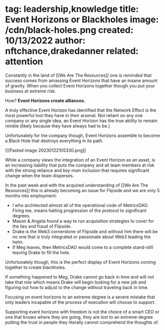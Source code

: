 tag: leadership,knowledge
title: Event Horizons or Blackholes
image: /cdn/black-holes.png
created: 10/13/2022
author: nftchance,drakedanner
related: attention
===

Constantly in the land of [[We Are The Resources]] one is reminded that success comes from amassing Event Horizons that have an insane amount of gravity. When you collect Event Horizons together though you put your business at extreme risk.

How? **Event Horizons create alliances.**

A truly effective Event Horizon has identified that the Network Effect is the most powerful tool they have in their arsenal. Not reliant on any one company or any single idea, an Event Horizon has the true ability to remain nimble (likely because they have always had to be.)

Unfortunately for the company though, Event Horizons assemble to become a Black Hole that destroys everything in its path.

![[Pasted image 20230122105330.png]]

While a company views the integration of an Event Horizon as an asset, is an increasing liability that puts the company and all team members at risk with the strong reliance and _key-man_ inclusion that requires significant change when the team disperses.

In the past week and with the acquired understanding of [[We Are The Resources]] this is already becoming an issue for Flipside and we are only 5 months into employment:

- I who architected almost all of the operational code of MetricsDAO. Firing me, means halting progression of the protocol to significant degrees.
- Mason & Angela found a way to run acquisition strategies to cover for the lies and fraud of Flipside.
- Drake is the Web3 cornerstone of Flipside and without him there will be no one that is truly integrated or passionate about Web3 leading the helm.
- If Meg leaves, then MetricsDAO would come to a complete stand-still leaving Drake to fill the hole.

Unfortunately though, this is the perfect display of Event Horizons coming together to create blackholes.

If something happened to Meg, Drake cannot go back in time and will not take that role which means Drake will begin looking for a new job and figuring out how to adjust to the change without traveling back in time.

Focusing on event horizons to an extreme degree is a severe mistake that only leaders incapable of the process of execution will choose to support.

Supporting event horizons with freedom is not the choice of a smart CEO or one that knows where they are going, they are lost to an extreme degree putting the trust in people they literally cannot comprehend the thoughts of.
